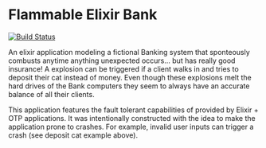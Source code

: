 # Flammable Elixir Bank
[![Build Status](https://travis-ci.org/edwinthinks/flammable_elixir_bank.svg?branch=master)](https://travis-ci.org/edwinthinks/flammable_elixir_bank)

An elixir application modeling a fictional Banking system that sponteously combusts anytime anything
unexpected occurs... but has really good insurance!  A explosion can be triggered
if a client walks in and tries to deposit their cat instead of money. Even though these
explosions melt the hard drives of the Bank computers they seem to always have an accurate
balance of all their clients.

This application features the fault tolerant capabilities of provided by Elixir +
OTP applications. It was intentionally constructed with the idea to make the application
prone to crashes. For example, invalid user inputs can trigger a crash
(see deposit cat example above).
